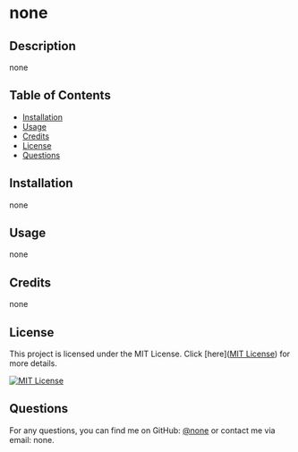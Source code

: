 # none

## Description
none

## Table of Contents
- [Installation](#installation)
- [Usage](#usage)
- [Credits](#credits)
- [License](#license)
- [Questions](#questions)

## Installation
none

## Usage
none

## Credits
none

## License

This project is licensed under the MIT License. Click [here]([MIT License](https://opensource.org/licenses/MIT)) for more details.

[![MIT License](https://img.shields.io/badge/License-MIT-yellow.svg)](https://opensource.org/licenses/MIT)


## Questions
For any questions, you can find me on GitHub: [@none](https://github.com/none)
or contact me via email: none.
